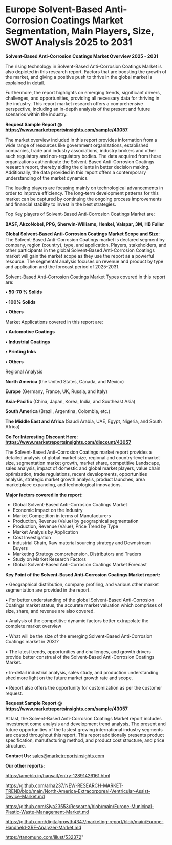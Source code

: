# Europe Solvent-Based Anti-Corrosion Coatings Market Segmentation, Main Players, Size, SWOT Analysis 2025 to 2031

<Strong> Solvent-Based Anti-Corrosion Coatings Market Overview 2025 - 2031</strong>

The rising technology in Solvent-Based Anti-Corrosion Coatings Market is also depicted in this research report. Factors that are boosting the growth of the market, and giving a positive push to thrive in the global market is explained in detail.

Furthermore, the report highlights on emerging trends, significant drivers, challenges, and opportunities, providing all necessary data for thriving in the industry. This report market research offers a comprehensive perspective, including an in-depth analysis of the present and future scenarios within the industry.

<strong>Request Sample Report @ <a href=https://www.marketreportsinsights.com/sample/43057>https://www.marketreportsinsights.com/sample/43057</a></strong>

The market overview included in this report provides information from a wide range of resources like government organizations, established companies, trade and industry associations, industry brokers and other such regulatory and non-regulatory bodies. The data acquired from these organizations authenticate the Solvent-Based Anti-Corrosion Coatings research report, thereby aiding the clients in better decision making. Additionally, the data provided in this report offers a contemporary understanding of the market dynamics.

The leading players are focusing mainly on technological advancements in order to improve efficiency. The long-term development patterns for this market can be captured by continuing the ongoing process improvements and financial stability to invest in the best strategies.

Top Key players of Solvent-Based Anti-Corrosion Coatings Market are:

<strong>BASF, AkzoNobel, PPG, Sherwin-Williams, Henkel, Valspar, 3M, HB Fuller</strong>

<strong><b>Global Solvent-Based Anti-Corrosion Coatings Market Scope and Size:</b></strong>
The Solvent-Based Anti-Corrosion Coatings market is declared segment by company, region (country), type, and application. Players, stakeholders, and other participants in the global Solvent-Based Anti-Corrosion Coatings market will gain the market scope as they use the report as a powerful resource. The segmental analysis focuses on revenue and product by type and application and the forecast period of 2025-2031.

Solvent-Based Anti-Corrosion Coatings Market Types covered in this report are:

<strong>•  50-70 % Solids

•  100% Solids

•  Others</strong>

Market Applications covered in this report are:

<strong>•  Automotive Coatings

•  Industrial Coatings

•  Printing Inks

•  Others</strong> 

Regional Analysis

<strong>North America</strong> (the United States, Canada, and Mexico)

<strong>Europe</strong> (Germany, France, UK, Russia, and Italy)

<strong>Asia-Pacific</strong> (China, Japan, Korea, India, and Southeast Asia)

<strong>South America</strong> (Brazil, Argentina, Colombia, etc.)

<strong>The Middle East and Africa</strong> (Saudi Arabia, UAE, Egypt, Nigeria, and South Africa)

<strong>Go For Interesting Discount Here: <a href=https://www.marketreportsinsights.com/discount/43057>https://www.marketreportsinsights.com/discount/43057</a></strong>

The Solvent-Based Anti-Corrosion Coatings market report provides a detailed analysis of global market size, regional and country-level market size, segmentation market growth, market share, competitive Landscape, sales analysis, impact of domestic and global market players, value chain optimization, trade regulations, recent developments, opportunities analysis, strategic market growth analysis, product launches, area marketplace expanding, and technological innovations.

<strong><b>Major factors covered in the report:</b></strong>
<ul>
  <li>Global Solvent-Based Anti-Corrosion Coatings Market </li>
  <li>Economic Impact on the Industry</li>
  <li>Market Competition in terms of Manufacturers</li>
  <li>Production, Revenue (Value) by geographical segmentation</li>
  <li>Production, Revenue (Value), Price Trend by Type</li>
  <li>Market Analysis by Application</li>
  <li>Cost Investigation</li>
  <li>Industrial Chain, Raw material sourcing strategy and Downstream Buyers</li>
  <li>Marketing Strategy comprehension, Distributors and Traders</li>
  <li>Study on Market Research Factors</li>
  <li>Global Solvent-Based Anti-Corrosion Coatings Market Forecast</li>
</ul>

<strong><b>Key Point of the Solvent-Based Anti-Corrosion Coatings Market report:</b></strong>

• Geographical distribution, company profiling, and various other market segmentation are provided in the report.

• For better understanding of the global Solvent-Based Anti-Corrosion Coatings market status, the accurate market valuation which comprises of size, share, and revenue are also covered.

• Analysis of the competitive dynamic factors better extrapolate the complete market overview

• What will be the size of the emerging Solvent-Based Anti-Corrosion Coatings market in 2031?

• The latest trends, opportunities and challenges, and growth drivers provide better construal of the Solvent-Based Anti-Corrosion Coatings Market.

• In-detail industrial analysis, sales study, and production understanding shed more light on the future market growth rate and scope.

• Report also offers the opportunity for customization as per the customer request.

<strong>Request Sample Report @ <a href=https://www.marketreportsinsights.com/sample/43057>https://www.marketreportsinsights.com/sample/43057</a></strong>

At last, the Solvent-Based Anti-Corrosion Coatings Market report includes investment come analysis and development trend analysis. The present and future opportunities of the fastest growing international industry segments are coated throughout this report. This report additionally presents product specification, manufacturing method, and product cost structure, and price structure.

<strong>Contact Us:</strong>
sales@marketreportsinsights.com

<strong>Our other reports:</strong>

<a href=https://ameblo.jp/haqsaif/entry-12891426161.html>https://ameblo.jp/haqsaif/entry-12891426161.html</a>

<a href=https://github.com/arha237/NEW-RESEARCH-MARKET-TREND/blob/main/North-America-Extracorporeal-Ventricular-Assist-Device-Market.md>https://github.com/arha237/NEW-RESEARCH-MARKET-TREND/blob/main/North-America-Extracorporeal-Ventricular-Assist-Device-Market.md</a>

<a href=https://github.com/Siya23553/Research/blob/main/Europe-Municipal-Plastic-Waste-Management-Market.md>https://github.com/Siya23553/Research/blob/main/Europe-Municipal-Plastic-Waste-Management-Market.md</a>

<a href=https://github.com/digitalgrowth4347/marketing-report/blob/main/Europe-Handheld-XRF-Analyzer-Market.md>https://github.com/digitalgrowth4347/marketing-report/blob/main/Europe-Handheld-XRF-Analyzer-Market.md</a>

<a href=https://tanomuno.com/illust/532372>https://tanomuno.com/illust/532372</a>"
